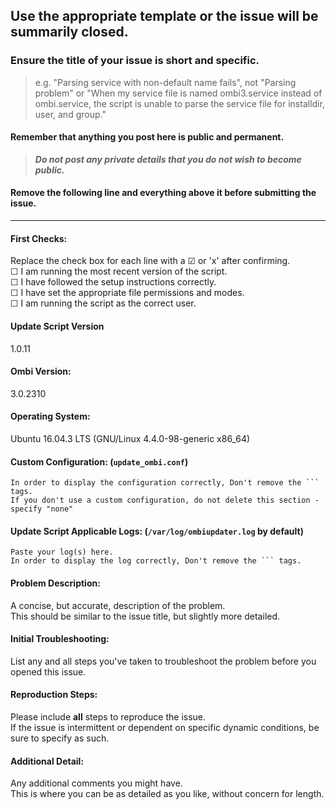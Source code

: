 
## Use the appropriate template or the issue will be summarily closed.
### Ensure the title of your issue is short and specific.
> e.g. "Parsing service with non-default name fails", not "Parsing problem" or "When my service file is named ombi3.service instead of ombi.service, the script is unable to parse the service file for installdir, user, and group."
#### Remember that anything you post here is public and permanent.
> ***Do not post any private details that you do not wish to become public.***
#### Remove the following line and everything above it before submitting the issue.
***

#### First Checks:

Replace the check box for each line with a ☑ or 'x' after confirming.  
☐ I am running the most recent version of the script.  
☐ I have followed the setup instructions correctly.  
☐ I have set the appropriate file permissions and modes.  
☐ I am running the script as the correct user.

#### Update Script Version

1.0.11

#### Ombi Version:

3.0.2310

#### Operating System:

Ubuntu 16.04.3 LTS (GNU/Linux 4.4.0-98-generic x86_64)

#### Custom Configuration: (`update_ombi.conf`)
```
In order to display the configuration correctly, Don't remove the ``` tags.
If you don't use a custom configuration, do not delete this section - specify "none"
```

#### Update Script Applicable Logs: (`/var/log/ombiupdater.log` by default)

```
Paste your log(s) here.
In order to display the log correctly, Don't remove the ``` tags.
```

#### Problem Description:

A concise, but accurate, description of the problem.  
This should be similar to the issue title, but slightly more detailed.

#### Initial Troubleshooting:

List any and all steps you've taken to troubleshoot the problem before you opened this issue.

#### Reproduction Steps:

Please include **all** steps to reproduce the issue.  
If the issue is intermittent or dependent on specific dynamic conditions, be sure to specify as such.  

#### Additional Detail:
Any additional comments you might have.  
This is where you can be as detailed as you like, without concern for length.
